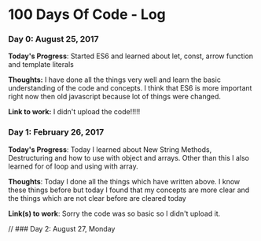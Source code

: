 # 100 Days Of Code - Log

### Day 0: August 25, 2017 


**Today's Progress**: Started ES6 and learned about let, const, arrow function and template literals

**Thoughts:** I have done all the things very well and learn the basic understanding of the code and concepts. I think that ES6 is more important right now then old javascript because lot of things were changed.

**Link to work:** I didn't upload the code!!!!!

### Day 1: February 26, 2017 


 **Today's Progress**: Today I learned about New String Methods, Destructuring and how to use with object and arrays. Other than this I also learned for of loop and using with array.

 **Thoughts**: Today I done all the things which have written above. I know these things before but today I found that my concepts are more clear and the things which are not clear before are cleared today

 **Link(s) to work**: Sorry the code was so basic so I didn't upload it.


// ### Day 2: August 27, Monday

<!-- **Today's Progress**: I've gone through many exercises on FreeCodeCamp. -->

<!--**Thoughts** I've recently started coding, and it's a great feeling when I finally solve an algorithm challenge after a lot of attempts and hours spent. -->

<!--**Link(s) to work**
1. [Find the Longest Word in a String](https://www.freecodecamp.com/challenges/find-the-longest-word-in-a-string)
2. [Title Case a Sentence](https://www.freecodecamp.com/challenges/title-case-a-sentence)

